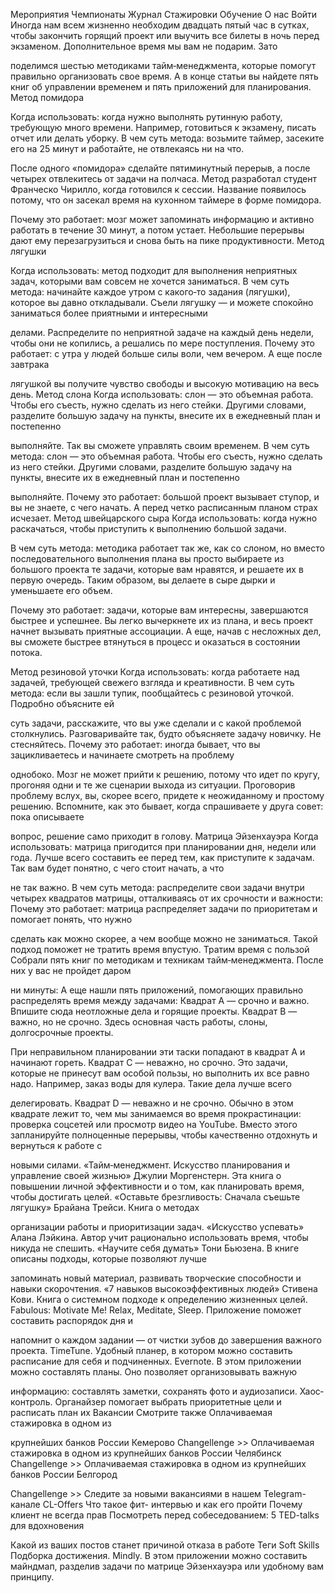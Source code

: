 


Мероприятия Чемпионаты Журнал Стажировки Обучение О нас Войти Иногда нам всем жизненно необходим двадцать пятый час в сутках, чтобы закончить горящий проект или выучить все билеты в ночь перед экзаменом. Дополнительное время мы вам не подарим. Зато

поделимся шестью методиками тайм‐менеджмента, которые помогут правильно организовать свое время. А в конце статьи вы найдете пять книг об управлении временем и пять приложений для планирования. Метод помидора

Когда использовать: когда нужно выполнять рутинную работу, требующую много времени. Например, готовиться к экзамену, писать отчет или делать уборку. В чем суть метода: возьмите таймер, засеките его на 25 минут и работайте, не отвлекаясь ни на что.

После одного «помидора» сделайте пятиминутный перерыв, а после четырех отвлекитесь от задачи на полчаса. Метод разработал студент Франческо Чирилло, когда готовился к сессии. Название появилось потому, что он засекал время на кухонном таймере в форме помидора.

Почему это работает: мозг может запоминать информацию и активно работать в течение 30 минут, а потом устает. Небольшие перерывы дают ему перезагрузиться и снова быть на пике продуктивности. Метод  лягушки

Когда использовать: метод подходит для выполнения неприятных задач, которыми вам совсем не хочется заниматься. В чем суть метода: начинайте каждое утром с какого‐то задания (лягушки), которое вы давно откладывали. Съели лягушку — и можете спокойно заниматься более приятными и интересными

делами. Распределите по неприятной задаче на каждый день недели, чтобы они не копились, а решались по мере поступления. Почему это работает: с утра у людей больше силы воли, чем вечером. А еще после завтрака

лягушкой вы получите чувство свободы и высокую мотивацию на весь день. Метод слона Когда использовать: слон — это объемная работа. Чтобы его съесть, нужно сделать из него стейки. Другими словами, разделите большую задачу на пункты, внесите их в ежедневный план и постепенно

выполняйте. Так вы сможете управлять своим временем. В чем суть метода: слон — это объемная работа. Чтобы его съесть, нужно сделать из него стейки. Другими словами, разделите большую задачу на пункты, внесите их в ежедневный план и постепенно

выполняйте. Почему это работает: большой проект вызывает ступор, и вы не знаете, с чего начать. А перед четко расписанным планом страх исчезает. Метод швейцарского сыра Когда использовать: когда нужно раскачаться, чтобы приступить к выполнению большой задачи.

В чем суть метода: методика работает так же, как со слоном, но вместо последовательного выполнения плана вы просто выбираете из большого проекта те задачи, которые вам нравятся, и решаете их в первую очередь. Таким образом, вы делаете в сыре дырки и уменьшаете его объем.

Почему это работает: задачи, которые вам интересны, завершаются быстрее и успешнее. Вы легко вычеркнете их из плана, и весь проект начнет вызывать приятные ассоциации. А еще, начав с несложных дел, вы сможете быстрее втянуться в процесс и оказаться в состоянии потока.

Метод резиновой уточки Когда использовать: когда работаете над задачей, требующей свежего взгляда и креативности. В чем суть метода: если вы зашли тупик, пообщайтесь с резиновой уточкой. Подробно объясните ей

суть задачи, расскажите, что вы уже сделали и с какой проблемой столкнулись. Разговаривайте так, будто объясняете задачу новичку. Не стесняйтесь. Почему это работает: иногда бывает, что вы зацикливаетесь и начинаете смотреть на проблему

однобоко. Мозг не может прийти к решению, потому что идет по кругу, прогоняя одни и те же сценарии выхода из ситуации. Проговорив проблему вслух, вы, скорее всего, придете к неожиданному и простому решению. Вспомните, как это бывает, когда спрашиваете у друга совет: пока описываете

вопрос, решение само приходит в голову. Матрица Эйзенхауэра Когда использовать: матрица пригодится при планировании дня, недели или года. Лучше всего составить ее перед тем, как приступите к задачам. Так вам будет понятно, с чего стоит начать, а что

не так важно. В чем  суть метода: распределите свои задачи внутри четырех квадратов матрицы, отталкиваясь от их срочности и важности: Почему это работает: матрица распределяет задачи по приоритетам и помогает понять, что нужно

сделать как можно скорее, а чем вообще можно не заниматься. Такой подход поможет не тратить время впустую. Тратим время с пользой Собрали пять книг по методикам и техникам тайм‐менеджмента. После них у вас не пройдет даром

ни минуты: А еще нашли пять приложений, помогающих правильно распределять время между задачами: Квадрат A — срочно и важно. Впишите сюда неотложные дела и горящие проекты. Квадрат B — важно, но не срочно. Здесь основная часть работы, слоны, долгосрочные проекты.

При неправильном планировании эти таски попадают в квадрат А и начинают гореть. Квадрат C — неважно, но срочно. Это задачи, которые не принесут вам особой пользы, но выполнить их все равно надо. Например, заказ воды для кулера. Такие дела лучше всего

делегировать. Квадрат D — неважно и не срочно. Обычно в этом квадрате лежит то, чем мы занимаемся во время прокрастинации: проверка соцсетей или просмотр видео на YouTube. Вместо этого запланируйте полноценные перерывы, чтобы качественно отдохнуть и вернуться к работе с

новыми силами. «Тайм‐менеджмент. Искусство планирования и управление своей жизнью» Джулии Моргенстерн. Эта книга о повышении личной эффективности и о том, как планировать время, чтобы достигать целей. «Оставьте брезгливость: Сначала съешьте лягушку» Брайана Трейси. Книга о методах

организации работы и приоритизации задач. «Искусство успевать» Алана Лэйкина. Автор учит рационально использовать время, чтобы никуда не спешить. «Научите себя думать» Тони Бьюзена. В книге описаны подходы, которые позволяют лучше

запоминать новый материал, развивать творческие способности и навыки скорочтения. «7 навыков высокоэффективных людей» Стивена Кови. Книга о системном подходе к определению жизненных целей. Fabulous: Motivate Me! Relax, Meditate, Sleep. Приложение поможет составить распорядок дня и

напомнит о каждом задании — от чистки зубов до завершения важного проекта. TimeTune. Удобный планер, в котором можно составить расписание для себя и подчиненных. Evernote. В этом приложении можно составлять планы. Оно позволяет организовывать важную

информацию: составлять заметки, сохранять фото и аудиозаписи. Хаос‐контроль. Органайзер помогает выбрать приоритетные цели и расписать план их Вакансии Смотрите также Оплачиваемая стажировка в одном из

крупнейших банков России Кемерово Changellenge >> Оплачиваемая стажировка в одном из крупнейших банков России Челябинск Changellenge >> Оплачиваемая стажировка в одном из крупнейших банков России Белгород

Changellenge >> Следите за новыми вакансиями в нашем Telegram-канале CL-Offers Что такое фит- интервью и как его пройти Почему клиент не всегда прав Посмотреть перед собеседованием: 5 TED-talks для вдохновения

Какой из ваших постов станет причиной отказа в работе Теги Soft Skills Подборка достижения. Mindly. В этом приложении можно составить майндмап, разделив задачи по матрице Эйзенхауэра или удобному вам принципу.


